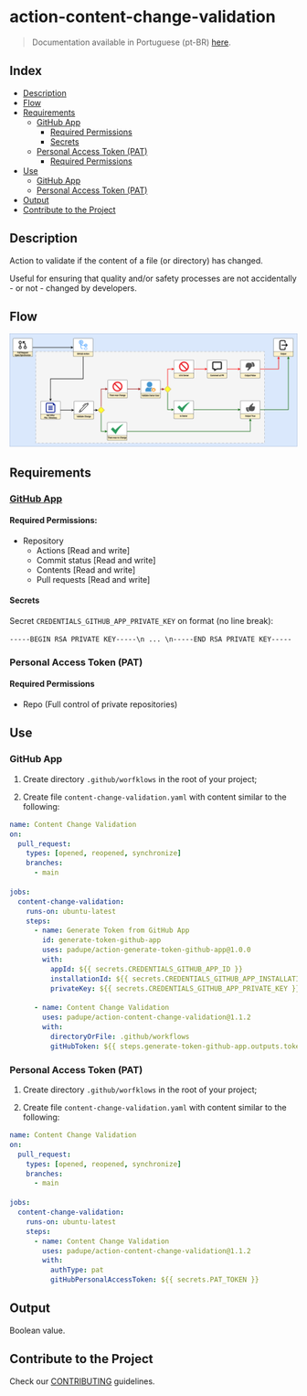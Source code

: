 # action-content-change-validation

> Documentation available in Portuguese (pt-BR) [here](./docs/README-pt.md).

## Index

- [Description](#description)
- [Flow](#flow)
- [Requirements](#requirements)
  - [GitHub App](#github-app)
    - [Required Permissions](#required-permissions)
    - [Secrets](#secrets)
  - [Personal Access Token (PAT)](#personal-access-token-pat)
    - [Required Permissions](#required-permissions-1)
- [Use](#use)
  - [GitHub App](#github-app-1)
  - [Personal Access Token (PAT)](#personal-access-token-pat-1)
- [Output](#output)
- [Contribute to the Project](#contribute-to-the-project)

## Description

Action to validate if the content of a file (or directory) has changed.

Useful for ensuring that quality and/or safety processes are not accidentally - or not - changed by developers.

## Flow

![](./docs/assets/flow.png)

## Requirements

### [GitHub App](https://docs.github.com/en/apps)

#### Required Permissions:

- Repository
  - Actions [Read and write]
  - Commit status [Read and write]
  - Contents [Read and write]
  - Pull requests [Read and write]

#### Secrets

Secret `CREDENTIALS_GITHUB_APP_PRIVATE_KEY` on format (no line break):

`-----BEGIN RSA PRIVATE KEY-----\n ... \n-----END RSA PRIVATE KEY-----`

### Personal Access Token (PAT)

#### Required Permissions

- Repo (Full control of private repositories)

## Use

### GitHub App

1. Create directory `.github/worfklows` in the root of your project;

2. Create file `content-change-validation.yaml` with content similar to the following:

```yaml
name: Content Change Validation
on:
  pull_request:
    types: [opened, reopened, synchronize]
    branches:
      - main

jobs:
  content-change-validation:
    runs-on: ubuntu-latest
    steps:
      - name: Generate Token from GitHub App
        id: generate-token-github-app
        uses: padupe/action-generate-token-github-app@1.0.0
        with:
          appId: ${{ secrets.CREDENTIALS_GITHUB_APP_ID }}
          installationId: ${{ secrets.CREDENTIALS_GITHUB_APP_INSTALLATION_ID }}
          privateKey: ${{ secrets.CREDENTIALS_GITHUB_APP_PRIVATE_KEY }}

      - name: Content Change Validation
        uses: padupe/action-content-change-validation@1.1.2
        with:
          directoryOrFile: .github/workflows
          gitHubToken: ${{ steps.generate-token-github-app.outputs.token }}
```

### Personal Access Token (PAT)

1. Create directory `.github/worfklows` in the root of your project;

2. Create file `content-change-validation.yaml` with content similar to the following:

```yaml
name: Content Change Validation
on:
  pull_request:
    types: [opened, reopened, synchronize]
    branches:
      - main

jobs:
  content-change-validation:
    runs-on: ubuntu-latest
    steps:
      - name: Content Change Validation
        uses: padupe/action-content-change-validation@1.1.2
        with:
          authType: pat
          gitHubPersonalAccessToken: ${{ secrets.PAT_TOKEN }}
```

## Output

Boolean value.

## Contribute to the Project

Check our [CONTRIBUTING](./CONTRIBUTING.md) guidelines.
